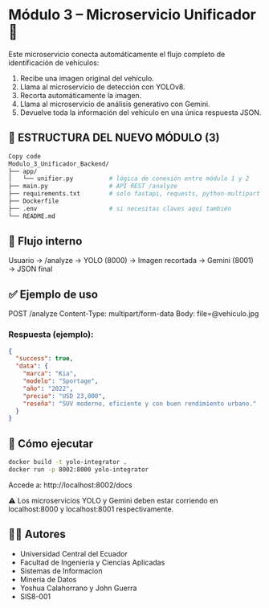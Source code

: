 # Módulo 3 – Microservicio Unificador 🚀

Este microservicio conecta automáticamente el flujo completo de identificación de vehículos:

1. Recibe una imagen original del vehículo.
2. Llama al microservicio de detección con YOLOv8.
3. Recorta automáticamente la imagen.
4. Llama al microservicio de análisis generativo con Gemini.
5. Devuelve toda la información del vehículo en una única respuesta JSON.

## 🧱 ESTRUCTURA DEL NUEVO MÓDULO (3)

```bash
Copy code
Modulo_3_Unificador_Backend/
├── app/
│   └── unifier.py          # lógica de conexión entre módulo 1 y 2
├── main.py                 # API REST /analyze
├── requirements.txt        # solo fastapi, requests, python-multipart
├── Dockerfile
├── .env                    # si necesitas claves aquí también
└── README.md
```

## 🔁 Flujo interno

Usuario → /analyze → YOLO (8000) → Imagen recortada → Gemini (8001) → JSON final


## ✅ Ejemplo de uso

POST /analyze
Content-Type: multipart/form-data
Body: file=@vehiculo.jpg

### Respuesta (ejemplo):

```json
{
  "success": true,
  "data": {
    "marca": "Kia",
    "modelo": "Sportage",
    "año": "2022",
    "precio": "USD 23,000",
    "reseña": "SUV moderno, eficiente y con buen rendimiento urbano."
  }
}
```

## 🚀 Cómo ejecutar
```bash
docker build -t yolo-integrator .
docker run -p 8002:8000 yolo-integrator
```

Accede a: http://localhost:8002/docs

⚠️ Los microservicios YOLO y Gemini deben estar corriendo en localhost:8000 y localhost:8001 respectivamente.

## 🧑‍💻 Autores
- Universidad Central del Ecuador
- Facultad de Ingenieria y Ciencias Aplicadas
- Sistemas de Informacion
- Mineria de Datos
- Yoshua Calahorrano y John Guerra
- SIS8-001